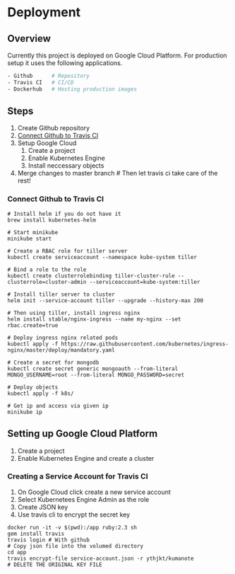 # Deployment
## Overview
Currently this project is deployed on Google Cloud Platform. For production setup it uses the following applications.

```sh
- Github      # Repository
- Travis CI   # CI/CD 
- Dockerhub   # Hosting production images
```
## Steps
1. Create Github repository
2. [Connect Github to Travis CI](#connect-github-to-travis-ci)
3. Setup Google Cloud
    1. Create a project
    2. Enable Kubernetes Engine
    3. Install neccessary objects
4. Merge changes to master branch # Then let travis ci take care of the rest!

### Connect Github to Travis CI
```
# Install helm if you do not have it
brew install kubernetes-helm

# Start minikube
minikube start

# Create a RBAC role for tiller server
kubectl create serviceaccount --namespace kube-system tiller

# Bind a role to the role
kubectl create clusterrolebinding tiller-cluster-rule --clusterrole=cluster-admin --serviceaccount=kube-system:tiller

# Install tiller server to cluster
helm init --service-account tiller --upgrade --history-max 200

# Then using tiller, install ingress nginx
helm install stable/nginx-ingress --name my-nginx --set rbac.create=true

# Deploy ingress nginx related pods
kubectl apply -f https://raw.githubusercontent.com/kubernetes/ingress-nginx/master/deploy/mandatory.yaml

# Create a secret for mongodb
kubectl create secret generic mongoauth --from-literal MONGO_USERNAME=root --from-literal MONGO_PASSWORD=secret

# Deploy objects
kubectl apply -f k8s/

# Get ip and access via given ip
minikube ip
```

## Setting up Google Cloud Platform
1. Create a project
2. Enable Kubernetes Engine and create a cluster

### Creating a Service Account for Travis CI
1. On Google Cloud click create a new service account
2. Select Kubernetees Engine Admin as the role
3. Create JSON key
4. Use travis cli to encrypt the secret key
```
docker run -it -v $(pwd):/app ruby:2.3 sh
gem install travis
travis login # With github
# Copy json file into the volumed directory
cd app
travis encrypt-file service-account.json -r ythjkt/kumanote
# DELETE THE ORIGINAL KEY FILE
```